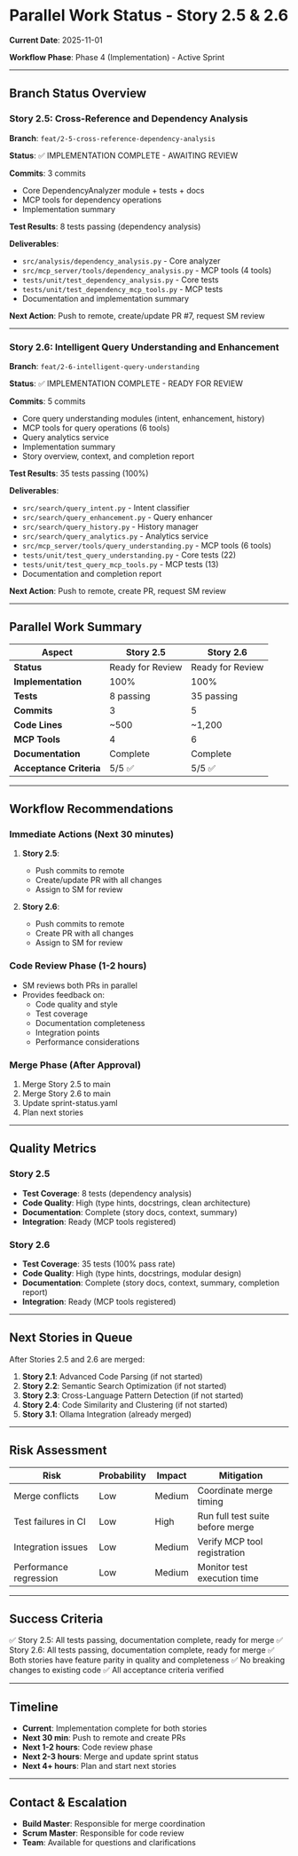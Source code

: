 # Parallel Work Status - Story 2.5 & 2.6

**Current Date**: 2025-11-01

**Workflow Phase**: Phase 4 (Implementation) - Active Sprint

---

## Branch Status Overview

### Story 2.5: Cross-Reference and Dependency Analysis
**Branch**: `feat/2-5-cross-reference-dependency-analysis`

**Status**: ✅ IMPLEMENTATION COMPLETE - AWAITING REVIEW

**Commits**: 3 commits
- Core DependencyAnalyzer module + tests + docs
- MCP tools for dependency operations
- Implementation summary

**Test Results**: 8 tests passing (dependency analysis)

**Deliverables**:
- `src/analysis/dependency_analysis.py` - Core analyzer
- `src/mcp_server/tools/dependency_analysis.py` - MCP tools (4 tools)
- `tests/unit/test_dependency_analysis.py` - Core tests
- `tests/unit/test_dependency_mcp_tools.py` - MCP tests
- Documentation and implementation summary

**Next Action**: Push to remote, create/update PR #7, request SM review

---

### Story 2.6: Intelligent Query Understanding and Enhancement
**Branch**: `feat/2-6-intelligent-query-understanding`

**Status**: ✅ IMPLEMENTATION COMPLETE - READY FOR REVIEW

**Commits**: 5 commits
- Core query understanding modules (intent, enhancement, history)
- MCP tools for query operations (6 tools)
- Query analytics service
- Implementation summary
- Story overview, context, and completion report

**Test Results**: 35 tests passing (100%)

**Deliverables**:
- `src/search/query_intent.py` - Intent classifier
- `src/search/query_enhancement.py` - Query enhancer
- `src/search/query_history.py` - History manager
- `src/search/query_analytics.py` - Analytics service
- `src/mcp_server/tools/query_understanding.py` - MCP tools (6 tools)
- `tests/unit/test_query_understanding.py` - Core tests (22)
- `tests/unit/test_query_mcp_tools.py` - MCP tests (13)
- Documentation and completion report

**Next Action**: Push to remote, create PR, request SM review

---

## Parallel Work Summary

| Aspect | Story 2.5 | Story 2.6 |
|--------|-----------|-----------|
| **Status** | Ready for Review | Ready for Review |
| **Implementation** | 100% | 100% |
| **Tests** | 8 passing | 35 passing |
| **Commits** | 3 | 5 |
| **Code Lines** | ~500 | ~1,200 |
| **MCP Tools** | 4 | 6 |
| **Documentation** | Complete | Complete |
| **Acceptance Criteria** | 5/5 ✅ | 5/5 ✅ |

---

## Workflow Recommendations

### Immediate Actions (Next 30 minutes)

1. **Story 2.5**:
   - Push commits to remote
   - Create/update PR with all changes
   - Assign to SM for review

2. **Story 2.6**:
   - Push commits to remote
   - Create PR with all changes
   - Assign to SM for review

### Code Review Phase (1-2 hours)

- SM reviews both PRs in parallel
- Provides feedback on:
  - Code quality and style
  - Test coverage
  - Documentation completeness
  - Integration points
  - Performance considerations

### Merge Phase (After Approval)

1. Merge Story 2.5 to main
2. Merge Story 2.6 to main
3. Update sprint-status.yaml
4. Plan next stories

---

## Quality Metrics

### Story 2.5
- **Test Coverage**: 8 tests (dependency analysis)
- **Code Quality**: High (type hints, docstrings, clean architecture)
- **Documentation**: Complete (story docs, context, summary)
- **Integration**: Ready (MCP tools registered)

### Story 2.6
- **Test Coverage**: 35 tests (100% pass rate)
- **Code Quality**: High (type hints, docstrings, modular design)
- **Documentation**: Complete (story docs, context, summary, completion report)
- **Integration**: Ready (MCP tools registered)

---

## Next Stories in Queue

After Stories 2.5 and 2.6 are merged:

1. **Story 2.1**: Advanced Code Parsing (if not started)
2. **Story 2.2**: Semantic Search Optimization (if not started)
3. **Story 2.3**: Cross-Language Pattern Detection (if not started)
4. **Story 2.4**: Code Similarity and Clustering (if not started)
5. **Story 3.1**: Ollama Integration (already merged)

---

## Risk Assessment

| Risk | Probability | Impact | Mitigation |
|------|-------------|--------|-----------|
| Merge conflicts | Low | Medium | Coordinate merge timing |
| Test failures in CI | Low | High | Run full test suite before merge |
| Integration issues | Low | Medium | Verify MCP tool registration |
| Performance regression | Low | Medium | Monitor test execution time |

---

## Success Criteria

✅ Story 2.5: All tests passing, documentation complete, ready for merge
✅ Story 2.6: All tests passing, documentation complete, ready for merge
✅ Both stories have feature parity in quality and completeness
✅ No breaking changes to existing code
✅ All acceptance criteria verified

---

## Timeline

- **Current**: Implementation complete for both stories
- **Next 30 min**: Push to remote and create PRs
- **Next 1-2 hours**: Code review phase
- **Next 2-3 hours**: Merge and update sprint status
- **Next 4+ hours**: Plan and start next stories

---

## Contact & Escalation

- **Build Master**: Responsible for merge coordination
- **Scrum Master**: Responsible for code review
- **Team**: Available for questions and clarifications


